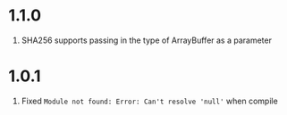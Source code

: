 
# 1.1.0
1. SHA256 supports passing in the type of ArrayBuffer as a parameter

# 1.0.1
1. Fixed `Module not found: Error: Can't resolve 'null'` when compile
